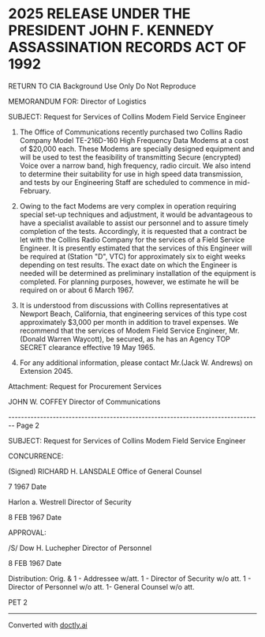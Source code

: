 # 2025 RELEASE UNDER THE PRESIDENT JOHN F. KENNEDY ASSASSINATION RECORDS ACT OF 1992

RETURN TO CIA
Background Use Only
Do Not Reproduce

MEMORANDUM FOR: Director of Logistics

SUBJECT: Request for Services of Collins Modem Field Service Engineer

1. The Office of Communications recently purchased two Collins Radio Company Model TE-216D-160 High Frequency Data Modems at a cost of $20,000 each. These Modems are specially designed equipment and will be used to test the feasibility of transmitting Secure (encrypted) Voice over a narrow band, high frequency, radio circuit. We also intend to determine their suitability for use in high speed data transmission, and tests by our Engineering Staff are scheduled to commence in mid-February.

2. Owing to the fact Modems are very complex in operation requiring special set-up techniques and adjustment, it would be advantageous to have a specialist available to assist our personnel and to assure timely completion of the tests. Accordingly, it is requested that a contract be let with the Collins Radio Company for the services of a Field Service Engineer. It is presently estimated that the services of this Engineer will be required at (Station "D", VTC) for approximately six to eight weeks depending on test results. The exact date on which the Engineer is needed will be determined as preliminary installation of the equipment is completed. For planning purposes, however, we estimate he will be required on or about 6 March 1967.

3. It is understood from discussions with Collins representatives at Newport Beach, California, that engineering services of this type cost approximately $3,000 per month in addition to travel expenses. We recommend that the services of Modem Field Service Engineer, Mr.(Donald Warren Waycott),
   be secured, as he has an Agency TOP SECRET clearance effective 19 May 1965.

4. For any additional information, please contact Mr.(Jack W. Andrews)
   on Extension 2045.

Attachment:
Request for Procurement Services

JOHN W. COFFEY
Director of Communications


-------------------------------------------------------------------------------- Page 2

SUBJECT: Request for Services of Collins Modem Field Service
Engineer

CONCURRENCE:

(Signed) RICHARD H. LANSDALE
Office of General Counsel

7 1967
Date

Harlon a. Westrell
Director of Security

8 FEB 1967
Date

APPROVAL:

/S/ Dow H. Luchepher
Director of Personnel

8 FEB 1967
Date

Distribution:
Orig. & 1 - Addressee w/att.
1 - Director of Security w/o att.
1 - Director of Personnel w/o att.
1- General Counsel w/o att.

PET
2


---
Converted with [doctly.ai](https://doctly.ai)